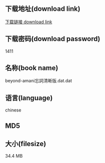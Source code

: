 ## 下载地址(download link)
[下载链接 download link](https://tutu365.netlify.app/?s=beyond-amani%E5%BF%98%E8%A9%9E%E6%B8%85%E6%99%B0%E7%89%88.dat)

## 下载密码(download password)
1411

## 名称(book name)
beyond-amani忘詞清晰版.dat.dat

## 语言(language)
chinese

## MD5


## 大小(filesize)
34.4 MB
